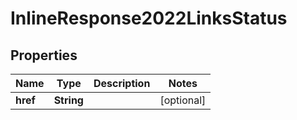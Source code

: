 
# InlineResponse2022LinksStatus

## Properties
Name | Type | Description | Notes
------------ | ------------- | ------------- | -------------
**href** | **String** |  |  [optional]



